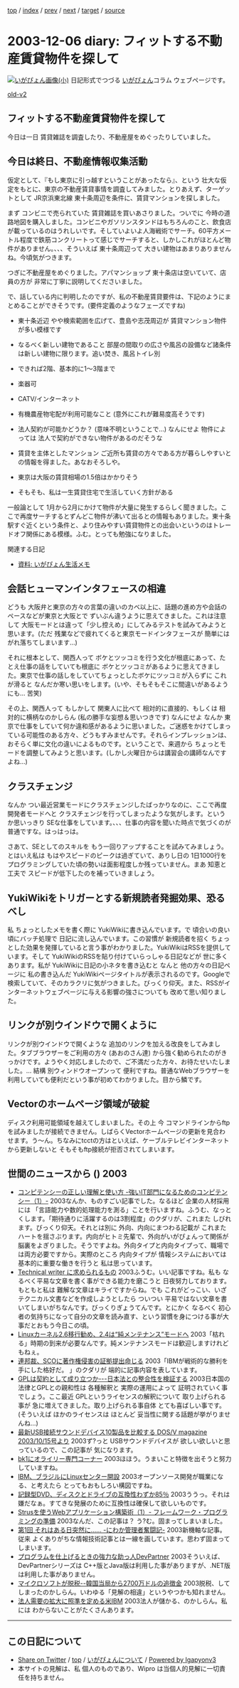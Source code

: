 [top](../index.html) 
 / [index](index.html) 
 / [prev](ig031205.html) 
 / [next](ig031207.html) 
 / [target](http://www.igapyon.jp/igapyon/diary/2003/ig031206.html) 
 / [source](https://github.com/igapyon/diary/blob/master/2003/ig031206.src.md) 

2003-12-06 diary: フィットする不動産賃貸物件を探して
=====================================================================================================
[![いがぴょん画像(小)](http://www.igapyon.jp/igapyon/diary/images/iga200306s.jpg "いがぴょん")](http://www.igapyon.jp/igapyon/diary/memo/memoigapyon.html) 日記形式でつづる [いがぴょん](http://www.igapyon.jp/igapyon/diary/memo/memoigapyon.html)コラム ウェブページです。

[old-v2](ig031206-orig.html)

## フィットする不動産賃貸物件を探して

今日は一日 賃貸雑誌を調査したり、不動産屋をめぐったりしていました。


## 今日は終日、不動産情報収集活動

仮定として、『もし東京に引っ越すということがあったなら』、という 壮大な仮定をもとに、東京の不動産賃貸事情を調査してみました。とりあえず、ターゲットとして JR京浜東北線 東十条周辺を条件に、賃貸マンションを探しました。

まず コンビニで売られていた 賃貸雑誌を買いあさりました。ついでに 今時の道路地図を購入しました。コンビニやガソリンスタンドはもちろんのこと、飲食店が載っているのはうれしいです。そしていよいよ人海戦術でサーチ。60平方メートル程度で鉄筋コンクリートって感じでサーチすると、しかしこれがほとんど物件がありません。、、、そういえば 東十条周辺って 大きい建物はあまりありませんね。今頃気がつきます。

つぎに不動産屋をめぐりました。アパマンショップ 東十条店は空いていて、店員の方が 非常に丁寧に説明してくださいました。

で、話している内に判明したのですが、私の不動産賃貸要件は、下記のようにまとめることができそうです。(要件定義のようなフェーズですね)

* 東十条近辺
  やや検索範囲を広げて、豊島や志茂周辺が 賃貸マンション物件が多い模様です
  
* なるべく新しい建物であること
  部屋の間取りの広さや風呂の設備など諸条件は新しい建物に限ります。追い焚き、風呂トイレ別
  
* できれば2階、基本的に1～3階まで
  
* 楽器可
  
* CATV/インターネット
  
* 有機農産物宅配が利用可能なこと
  (意外にこれが難易度高そうです)
  
* 法人契約が可能かどうか？ (意味不明ということで…)
  なんにせよ 物件によっては 法人で契約ができない物件があるのだそうな
  
* 賃貸を主体としたマンション
  ご近所も賃貸の方々である方が暮らしやすいとの情報を得ました。あなおそろしや。
  
* 東京は大阪の賃貸相場の1.5倍はかかりそう
  
* そもそも、私は一生賃貸住宅で生活していく方針がある

一般論として 1月から2月にかけて物件が大量に発生するらしく聞きました。ここで再度サーチするとずんどこ物件が沸いて出るとの情報もありました。東十条駅すぐ近くという条件と、より住みやすい賃貸物件との出会いというのはトレードオフ関係にある模様。ふむ。とっても勉強になりました。

関連する日記

* [資料: いがぴょん生活メモ](../memo/memolife.html)

## 会話ヒューマンインタフェースの相違

どうも 大阪弁と東京の方々の言葉の違いのカベ以上に、話題の進め方や会話のペースなどが東京と大阪とで ずいぶん違うように思えてきました。これは注意して 大阪モードとは違って「少し控えめ」にしてみるテストを試みてみようと思います。(ただ 残業などで疲れてくると東京モードインタフェースが 簡単にはがれ落ちてしまいます…)

それに根本として、関西人って ボケとツッコミを行う文化が根底にあって、たとえ仕事の話をしていても根底に ボケとツッコミがあるように思えてきました。東京で仕事の話しをしていてちょっとしたボケにツッコミが入らずに これが滑ると なんだか寒い思いをします。(いや、そもそもそこに間違いがあるようにも… 苦笑)

その上、関西人って もしかして 関東人に比べて 相対的に直接的、もしくは 相対的に横柄なのかしらん (私の勝手な妄想＆思いつきです) なんにせよ なんか 東京で仕事をしていて何か違和感があるように思いました。ご迷惑をかけてしまっている可能性のある方々、どうもすみませんです。それらインプレッションは、おそらく単に文化の違いによるものです。ということで、来週から ちょっとモードを調整してみようと思います。(しかし火曜日からは講習会の講師なんですよね…)

## クラスチェンジ

なんか つい最近営業モードにクラスチェンジしたばっかりなのに、ここで再度開発者モードへと クラスチェンジを行ってしまったような気がします。というか思いっきり SEな仕事をしています。、、、仕事の内容を聞いた時点で気づくのが普通ですな。はっはっは。

さあて、SEとしてのスキルを もう一回りアップすることを試みてみましょう。とはいえ私は もはやスピードのピークは過ぎていて、ありし日の 1日1000行をプログラミングしていた頃の勢いは面影程度しか残っていません。まあ 知恵と工夫で スピードが低下したのを補っていきましょう。

## YukiWikiをトリガーとする新規読者発掘効果、恐るべし

私 ちょっとしたメモを書く際に YukiWikiに書き込んでいます。で 頃合いの良い頃にバッチ処理で 日記に流し込んでいます。この習慣が 新規読者を招く ちょっとした効果を発揮していると言う事がわかりました。YukiWikiはRSSを提供しています。そして
YukiWikiのRSSを貼り付けていらっしゃる日記などが 世に多くあります。私が
YukiWikiに日記の小ネタを書き込むと なんと 他の方々の日記ページに 私の書き込んだ
YukiWikiページタイトルが表示されるのです。Googleで検索していて、そのカラクリに気がつきました。びっくり仰天。また、RSSがインターネットウェブページに与える影響の強さについても 改めて思い知りました。

## リンクが別ウインドウで開くように

リンクが別ウインドウで開くような 追加のリンクを加える改良をしてみました。タブブラウザーをご利用の方々
(あおのさん達) から強く勧められたのがきっかけです。ようやく対応しましたので、ご不満だった方々、お待たせいたしました。… 結構 別ウィンドウオープンって 便利ですね。普通なWebブラウザーを利用していても便利だという事が初めてわかりました。目から鱗です。

## Vectorのホームページ領域が破綻

ディスク利用可能領域を越えてしまいました。その上 今 コマンドラインからftpを試みましたが接続できません。しばらくVectorホームページの更新を見合わせます。う～ん。ちなみにtcctの方はといえば、ケーブルテレビインターネットから更新しないと そもそもftp接続が拒否されてしまいます。

## 世間のニュースから () 2003

* [コンピテンシーの正しい理解と使い方 -強いIT部門になるためのコンピテンシー（1）-](http://www.atmarkit.co.jp/fbiz/cstaff/serial/competency/01/01.html)  2003なんか、ものすごい記事でした。なるほど 企業の人材採用には 「言語能力や数的処理能力を測る」ことを行いますね。ふうむ、なっとくします。「期待通りに活躍するのは3割程度」のクダリが、これまた しびれます。びっくり仰天。それとは別に 外向、内向にまつわる記載が これまたハートを揺さぶります。内向がヒトミ先輩で、外向がいがぴょんって関係が 脳裏をよぎりました。そうですよね。外向タイプと内向タイプって、職場では両方必要ですから。実際のところ 内向タイプが 情報システムにおいては 基本的に重要な働きを行うと 私は思っています。
* [Technical writer に求められるもの](http://www.wnishida.com/~wmemo/?date=20031202#p01)  2003ふうむ。いい記事ですね。私も なるべく平易な文章を書く事ができる能力を磨こうと 日夜努力しております。もともと私は 難解な文章はキライですからね。でも これがどっこい、いざ テクニカル文書などを作成しようとしたら ついつい 平易ではない文章を書いてしまいがちなんです。びっくりぎょうてんです。とにかく なるべく 初心者の気持ちになって自分の文章を読み直す、という習慣を身につける事が大事だとおもう今日この頃。
* [Linuxカーネル2.6移行勧め、2.4は“純メンテナンス”モードへ](http://www.zdnet.co.jp/news/0312/06/nebt_08.html)  2003「枯れる」時期の到来が必要なんです。純メンテナンスモードは歓迎しますけれどもねぇ。
* [連邦裁、SCOに著作権侵害の証拠提出命じる](http://www.zdnet.co.jp/news/0312/06/nebt_10.html)  2003「IBMが戦術的な勝利を手にした格好だ。 」のクダリが 端的に記事内容を表しています。
* [GPLは契約として成り立つか---日本法との整合性を検証する](http://japan.cnet.com/news/ent/story/0,2000047623,20062500,00.htm)  2003日本国の法律とGPLとの親和性は 各種解釈と 実際の運用によって 証明されていく事でしょう。ここ最近 GPLというライセンスの解釈について 取り上げられる事が 急に増えてきました。取り上げられる事自体 とても喜ばしい事です。(そういえば ほかのライセンスは ほとんど 妥当性に関する話題が挙がりませんね…)
* [最新USB接続サウンドデバイス10製品を比較する DOS/V magazine 2003/10/15号より](http://www.sbpnet.jp/vwalker/series/testlab/art.asp?newsid=5959)  2003ず?っと USBサウンドデバイスが 欲しい欲しいと思っているので、この記事が 気になります。
* [bk1にオライリー専門コーナー](http://www.zdnet.co.jp/news/0312/05/njbt_03.html)  2003ほほう。うまいこと特徴を出そうと努力していますね。
* [IBM、ブラジルにLinuxセンター開設](http://www.zdnet.co.jp/news/0312/06/nebt_02.html)  2003オープンソース開発が職業になる、と考えたら とってもおもしろい構図ですね。
* [記録型DVD、ディスクとドライブの互換性わずか85％](http://www.zdnet.co.jp/news/0312/06/nebt_07.html)  2003ううっ。それは嫌だなぁ。すてきな発展のために互換性は確保して欲しいものです。
* [Strusを使うWebアプリケーション構築術（1）- フレームワーク・プログラミングの準備](http://www.atmarkit.co.jp/fjava/rensai3/struts01/struts01_1.html)  2003なんだ、この記事は？ う?む。固まってしまいました。
* [第1回 それはある日突然に…… -にわか管理者奮闘記-](http://www.atmarkit.co.jp/fsecurity/rensai/beginner01/beginner01.html)  2003新機軸な記事。従来 よくありがちな情報技術記事とは一線を画しています。思わず固まってしまいます。
* [プログラムを仕上げるときの強力な助っ人DevPartner](http://www.atmarkit.co.jp/fdotnet/tools/devpartner/devpartner_01.html)  2003そういえば、DevPartnerシリーズは C++版とJava版は利用した事がありますが、.NET版は利用した事がありません。
* [マイクロソフトが脱税--韓国当局から2700万ドルの追徴金](http://japan.cnet.com/news/media/story/0,2000047715,20062498,00.htm)  2003脱税、してしまったのかしらん。いわゆる「見解の相違」というやつかも知れません。
* [法人需要の拡大に照準を定める米IBM](http://japan.cnet.com/news/ent/story/0,2000047623,20062496,00.htm)  2003法人が儲かる、のかしらん。私には わからないことがたくさんあります。


----------------------------------------------------------------------------------------------------

## この日記について

* [Share on Twitter](https://twitter.com/intent/tweet?hashtags=igapyon%2Cdiary%2C%E3%81%84%E3%81%8C%E3%81%B4%E3%82%87%E3%82%93&text=%E3%83%95%E3%82%A3%E3%83%83%E3%83%88%E3%81%99%E3%82%8B%E4%B8%8D%E5%8B%95%E7%94%A3%E8%B3%83%E8%B2%B8%E7%89%A9%E4%BB%B6%E3%82%92%E6%8E%A2%E3%81%97%E3%81%A6&url=http%3A%2F%2Fwww.igapyon.jp%2Figapyon%2Fdiary%2F2003%2Fig031206.html) / [top](../index.html) / [いがぴょんについて](http://www.igapyon.jp/igapyon/diary/memo/memoigapyon.html) / [Powered by Igapyonv3](https://github.com/igapyon/igapyonv3)
* 本サイトの見解は、私 個人のものであり、Wipro は当個人的見解に一切責任を持ちません。 
